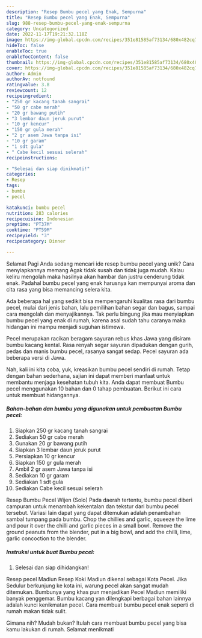 ```yaml
---
description: "Resep Bumbu pecel yang Enak, Sempurna"
title: "Resep Bumbu pecel yang Enak, Sempurna"
slug: 988-resep-bumbu-pecel-yang-enak-sempurna
category: Uncategorized
date: 2022-11-17T19:21:32.118Z
image: https://img-global.cpcdn.com/recipes/351e81585af73134/680x482cq70/bumbu-pecel-foto-resep-utama.jpg
hideToc: false
enableToc: true
enableTocContent: false
thumbnail: https://img-global.cpcdn.com/recipes/351e81585af73134/680x482cq70/bumbu-pecel-foto-resep-utama.jpg
cover: https://img-global.cpcdn.com/recipes/351e81585af73134/680x482cq70/bumbu-pecel-foto-resep-utama.jpg
author: Admin
authorAv: notfound
ratingvalue: 3.8
reviewcount: 12
recipeingredient:
- "250 gr kacang tanah sangrai"
- "50 gr cabe merah"
- "20 gr bawang putih"
- "3 lembar daun jeruk purut"
- "10 gr kencur"
- "150 gr gula merah"
- "2 gr asem Jawa tanpa isi"
- "10 gr garam"
- "1 sdt gula"
- " Cabe kecil sesuai selerah"
recipeinstructions:

- "Selesai dan siap dinikmati!"
categories:
- Resep
tags:
- bumbu
- pecel

katakunci: bumbu pecel 
nutrition: 283 calories
recipecuisine: Indonesian
preptime: "PT37M"
cooktime: "PT59M"
recipeyield: "3"
recipecategory: Dinner

---
```



Selamat Pagi Anda sedang mencari ide resep bumbu pecel yang unik? Cara menyiapkannya memang Agak tidak susah dan tidak juga mudah. Kalau keliru mengolah maka hasilnya akan hambar dan justru cenderung tidak enak. Padahal bumbu pecel yang enak harusnya kan mempunyai aroma dan cita rasa yang bisa memancing selera kita.


Ada beberapa hal yang sedikit bisa mempengaruhi kualitas rasa dari bumbu pecel, mulai dari jenis bahan, lalu pemilihan bahan segar dan bagus, sampai cara mengolah dan menyajikannya. Tak perlu bingung jika mau menyiapkan bumbu pecel yang enak di rumah, karena asal sudah tahu caranya maka hidangan ini mampu menjadi suguhan istimewa.

Pecel merupakan racikan beragam sayuran rebus khas Jawa yang disiram bumbu kacang kental. Rasa renyah segar sayuran dipadukan dengan gurih, pedas dan manis bumbu pecel, rasanya sangat sedap. Pecel sayuran ada beberapa versi di Jawa.


Nah, kali ini kita coba, yuk, kreasikan bumbu pecel sendiri di rumah. Tetap dengan bahan sederhana, sajian ini dapat memberi manfaat untuk membantu menjaga kesehatan tubuh kita. Anda dapat membuat Bumbu pecel menggunakan 10 bahan dan 0 tahap pembuatan. Berikut ini cara untuk membuat hidangannya.

<!--inarticleads1-->

##### Bahan-bahan dan bumbu yang digunakan untuk pembuatan Bumbu pecel:

1. Siapkan 250 gr kacang tanah sangrai
1. Sediakan 50 gr cabe merah
1. Gunakan 20 gr bawang putih
1. Siapkan 3 lembar daun jeruk purut
1. Persiapkan 10 gr kencur
1. Siapkan 150 gr gula merah
1. Ambil 2 gr asem Jawa tanpa isi
1. Sediakan 10 gr garam
1. Sediakan 1 sdt gula
1. Sediakan  Cabe kecil sesuai selerah


Resep Bumbu Pecel Wijen (Solo) Pada daerah tertentu, bumbu pecel diberi campuran untuk menambah kekentalan dan tekstur dari bumbu pecel tersebut. Variasi lain dapat yang dapat ditemukan adalah penambahan sambal tumpang pada bumbu. Chop the chillies and garlic, squeeze the lime and pour it over the chilli and garlic pieces in a small bowl. Remove the ground peanuts from the blender, put in a big bowl, and add the chilli, lime, garlic concoction to the blender. 

<!--inarticleads2-->

##### Instruksi untuk buat Bumbu pecel:


1. Selesai dan siap dihidangkan!

Resep pecel Madiun Resep Koki Madiun dikenal sebagai Kota Pecel. Jika Sedulur berkunjung ke kota ini, warung pecel akan sangat mudah ditemukan. Bumbunya yang khas pun menjadikan Pecel Madiun memiliki banyak penggemar. Bumbu kacang yan dilengkapi berbagai bahan lainnya adalah kunci kenikmatan pecel. Cara membuat bumbu pecel enak seperti di rumah makan tidak sulit. 

Gimana nih? Mudah bukan? Itulah cara membuat bumbu pecel yang bisa kamu lakukan di rumah. Selamat menikmati
